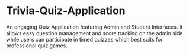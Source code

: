 # Trivia-Quiz-Application
An engaging Quiz Application featuring Admin and Student Interfaces. It allows easy question management and score tracking on the admin side while users can participate in timed quizzes which best suits for professional quiz games.
